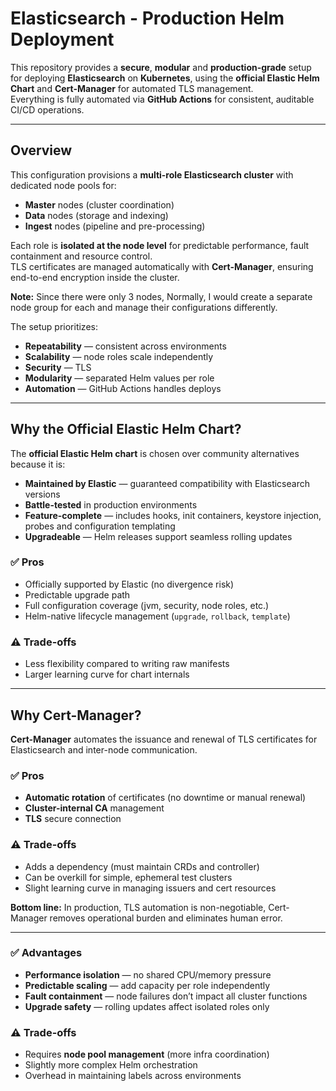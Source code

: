 # Elasticsearch - Production Helm Deployment

This repository provides a **secure**, **modular** and **production-grade** setup for deploying **Elasticsearch** on **Kubernetes**, using the **official Elastic Helm Chart** and **Cert-Manager** for automated TLS management.  
Everything is fully automated via **GitHub Actions** for consistent, auditable CI/CD operations.

---

## Overview

This configuration provisions a **multi-role Elasticsearch cluster** with dedicated node pools for:

- **Master** nodes (cluster coordination)
- **Data** nodes (storage and indexing)
- **Ingest** nodes (pipeline and pre-processing)

Each role is **isolated at the node level** for predictable performance, fault containment and resource control.  
TLS certificates are managed automatically with **Cert-Manager**, ensuring end-to-end encryption inside the cluster.

**Note:** Since there were only 3 nodes, Normally, I would create a separate node group for each and manage their configurations differently.

The setup prioritizes:

- **Repeatability** — consistent across environments  
- **Scalability** — node roles scale independently  
- **Security** — TLS
- **Modularity** — separated Helm values per role  
- **Automation** — GitHub Actions handles deploys

---

## Why the Official Elastic Helm Chart?

The **official Elastic Helm chart** is chosen over community alternatives because it is:

- **Maintained by Elastic** — guaranteed compatibility with Elasticsearch versions  
- **Battle-tested** in production environments  
- **Feature-complete** — includes hooks, init containers, keystore injection, probes and configuration templating  
- **Upgradeable** — Helm releases support seamless rolling updates  

### ✅ Pros
- Officially supported by Elastic (no divergence risk)  
- Predictable upgrade path  
- Full configuration coverage (jvm, security, node roles, etc.)  
- Helm-native lifecycle management (`upgrade`, `rollback`, `template`)  

### ⚠️ Trade-offs
- Less flexibility compared to writing raw manifests  
- Larger learning curve for chart internals

---

## Why Cert-Manager?

**Cert-Manager** automates the issuance and renewal of TLS certificates for Elasticsearch and inter-node communication.

### ✅ Pros
- **Automatic rotation** of certificates (no downtime or manual renewal)  
- **Cluster-internal CA** management  
- **TLS** secure connection

### ⚠️ Trade-offs
- Adds a dependency (must maintain CRDs and controller)
- Can be overkill for simple, ephemeral test clusters
- Slight learning curve in managing issuers and cert resources  

**Bottom line:** In production, TLS automation is non-negotiable, Cert-Manager removes operational burden and eliminates human error.

---

### ✅ Advantages
- **Performance isolation** — no shared CPU/memory pressure  
- **Predictable scaling** — add capacity per role independently  
- **Fault containment** — node failures don’t impact all cluster functions  
- **Upgrade safety** — rolling updates affect isolated roles only  

### ⚠️ Trade-offs
- Requires **node pool management** (more infra coordination)  
- Slightly more complex Helm orchestration  
- Overhead in maintaining labels across environments  
